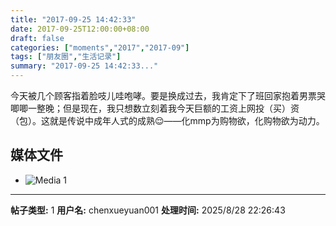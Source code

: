 ```yaml
---
title: "2017-09-25 14:42:33"
date: 2017-09-25T12:00:00+08:00
draft: false
categories: ["moments","2017","2017-09"]
tags: ["朋友圈","生活记录"]
summary: "2017-09-25 14:42:33..."
---
```


今天被几个顾客指着脸吱儿哇咆哮。要是换成过去，我肯定下了班回家抱着男票哭唧唧一整晚；但是现在，我只想数立刻着我今天巨额的工资上网投（买）资（包）。这就是传说中成年人式的成熟😌——化mmp为购物欲，化购物欲为动力。

## 媒体文件

- ![Media 1](/Moments/photos/2017-09-25/201709251442330.jpg)

---

**帖子类型:** 1
**用户名:** chenxueyuan001
**处理时间:** 2025/8/28 22:26:43